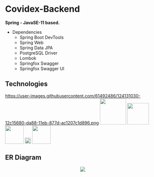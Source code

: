 
# Covidex-Backend
**Spring - JavaSE-11 based.**
* Dependencies
  * Spring Boot DevTools
  * Spring Web
  * Spring Data JPA
  * PostgreSQL Driver
  * Lombok
  * Springfox Swagger
  * Springfox Swagger UI

## Technologies
<a href="https://www.java.com/tr/">https://user-images.githubusercontent.com/61492486/124131030-12c15680-da88-11eb-877d-ac1207c1d896.png</a>
<a href="https://spring.io/"><img src="https://user-images.githubusercontent.com/61492486/120069606-71617200-c08f-11eb-924d-310d7ac4acf2.png" width="85px"></img></a>
<a href="https://hibernate.org/"><img src="https://user-images.githubusercontent.com/61492486/120102598-73d9cf80-c154-11eb-8dee-5ec2aff7f870.png" width="70px"></img></a>
<a href="https://www.baeldung.com/swagger-2-documentation-for-spring-rest-api"><img src="https://user-images.githubusercontent.com/61492486/120070373-dbc7e180-c092-11eb-8d5f-11d5a720b547.png" width="60px"></img></a>
<a href="https://projectlombok.org/"><img src="https://user-images.githubusercontent.com/61492486/120070357-c3f05d80-c092-11eb-8e21-1b6e0c14af1a.png" width="20px"></img></a>
<a href="https://www.postgresql.org/"><img src="https://user-images.githubusercontent.com/61492486/120071560-ac1bd800-c098-11eb-86dd-a78fbbb0f9f7.png" width="60px"></img></a>

## ER Diagram
<p align="center">
 <img src="https://user-images.githubusercontent.com/61492486/124131030-12c15680-da88-11eb-877d-ac1207c1d896.png"></img>
</p>



